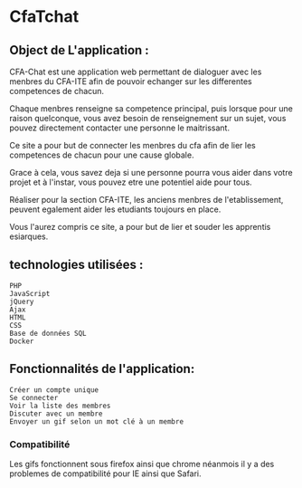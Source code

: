 # CfaTchat


## Object de L'application :
CFA-Chat est une application web permettant de  dialoguer avec les menbres du CFA-ITE afin de pouvoir echanger sur les differentes competences de chacun.

Chaque menbres renseigne sa competence principal, puis lorsque pour une raison quelconque, vous avez besoin de renseignement sur un sujet, vous pouvez directement contacter une personne le maitrissant.

Ce site a pour but de connecter les menbres du cfa afin de lier les competences de chacun pour une cause globale.

Grace à cela, vous savez deja si une personne pourra vous aider dans votre projet et à l'instar, vous pouvez etre une potentiel aide pour tous. 

Réaliser pour la section CFA-ITE, les anciens menbres de l'etablissement, peuvent egalement aider les etudiants toujours en place.

Vous l'aurez compris ce site, a pour but de lier et souder les apprentis esiarques. 



## technologies utilisées :

    PHP
    JavaScript
    jQuery
    Ajax
    HTML
    CSS
    Base de données SQL
    Docker
    


## Fonctionnalités de l'application:

    Créer un compte unique
    Se connecter
    Voir la liste des membres
    Discuter avec un membre
    Envoyer un gif selon un mot clé à un membre
    
    
### Compatibilité

Les gifs fonctionnent sous firefox ainsi que chrome néanmois il y a des problemes de compatibilité pour IE ainsi que Safari.



